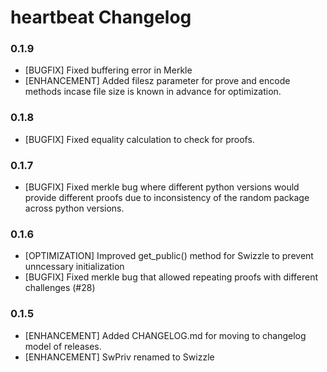 # heartbeat Changelog

### 0.1.9

* [BUGFIX] Fixed buffering error in Merkle
* [ENHANCEMENT] Added filesz parameter for prove and encode methods incase file size is known in advance for optimization.

### 0.1.8

* [BUGFIX] Fixed equality calculation to check for proofs.

### 0.1.7

* [BUGFIX] Fixed merkle bug where different python versions would provide different proofs due to inconsistency of the random package across python versions.

### 0.1.6

* [OPTIMIZATION] Improved get_public() method for Swizzle to prevent unncessary initialization
* [BUGFIX] Fixed merkle bug that allowed repeating proofs with different challenges (#28)

### 0.1.5

* [ENHANCEMENT] Added CHANGELOG.md for moving to changelog model of releases.
* [ENHANCEMENT] SwPriv renamed to Swizzle